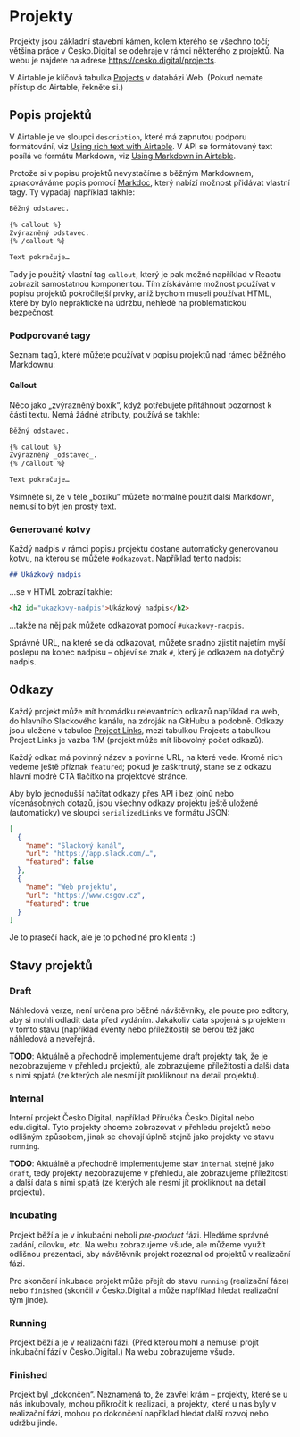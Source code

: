 # Projekty

Projekty jsou základní stavební kámen, kolem kterého se všechno točí; většina práce v Česko.Digital se odehraje v rámci některého z projektů. Na webu je najdete na adrese https://cesko.digital/projects.

V Airtable je klíčová tabulka [Projects](https://airtable.com/appkn1DkvgVI5jpME) v databázi Web. (Pokud nemáte přístup do Airtable, řekněte si.)

## Popis projektů

V Airtable je ve sloupci `description`, které má zapnutou podporu formátování, viz [Using rich text with Airtable](https://support.airtable.com/docs/using-rich-text-with-airtable). V API se formátovaný text posílá ve formátu Markdown, viz [Using Markdown in Airtable](https://support.airtable.com/v1/docs/using-markdown-in-airtable).

Protože si v popisu projektů nevystačíme s běžným Markdownem, zpracováváme popis pomocí [Markdoc](https://markdoc.dev), který nabízí možnost přidávat vlastní tagy. Ty vypadají například takhle:

```markdown
Běžný odstavec.

{% callout %}
Zvýrazněný odstavec.
{% /callout %}

Text pokračuje…
```

Tady je použitý vlastní tag `callout`, který je pak možné například v Reactu zobrazit samostatnou komponentou. Tím získáváme možnost používat v popisu projektů pokročilejší prvky, aniž bychom museli používat HTML, které by bylo nepraktické na údržbu, nehledě na problematickou bezpečnost.

### Podporované tagy

Seznam tagů, které můžete používat v popisu projektů nad rámec běžného Markdownu:

#### Callout

Něco jako „zvýrazněný boxík“, když potřebujete přitáhnout pozornost k části textu. Nemá žádné atributy, používá se takhle:

```markdown
Běžný odstavec.

{% callout %}
Zvýrazněný _odstavec_.
{% /callout %}

Text pokračuje…
```

Všimněte si, že v těle „boxíku“ můžete normálně použít další Markdown, nemusí to být jen prostý text.

### Generované kotvy

Každý nadpis v rámci popisu projektu dostane automaticky generovanou kotvu, na kterou se můžete `#odkazovat`. Například tento nadpis:

```markdown
## Ukázkový nadpis
```

…se v HTML zobrazí takhle:

```html
<h2 id="ukazkovy-nadpis">Ukázkový nadpis</h2>
```

…takže na něj pak můžete odkazovat pomocí `#ukazkovy-nadpis`.

Správné URL, na které se dá odkazovat, můžete snadno zjistit najetím myší poslepu na konec nadpisu – objeví se znak `#`, který je odkazem na dotyčný nadpis.

## Odkazy

Každý projekt může mít hromádku relevantních odkazů například na web, do hlavního Slackového kanálu, na zdroják na GitHubu a podobně. Odkazy jsou uložené v tabulce [Project Links](https://airtable.com/appkn1DkvgVI5jpME/tblL8S0FHemH4XyeN/viwwojyHfjZfKW7Po?blocks=hide), mezi tabulkou Projects a tabulkou Project Links je vazba 1:M (projekt může mít libovolný počet odkazů).

Každý odkaz má povinný název a povinné URL, na které vede. Kromě nich vedeme ještě příznak `featured`; pokud je zaškrtnutý, stane se z odkazu hlavní modré CTA tlačítko na projektové stránce.

Aby bylo jednodušší načítat odkazy přes API i bez joinů nebo vícenásobných dotazů, jsou všechny odkazy projektu ještě uložené (automaticky) ve sloupci `serializedLinks` ve formátu JSON:

```json
[
  {
    "name": "Slackový kanál",
    "url": "https://app.slack.com/…",
    "featured": false
  },
  {
    "name": "Web projektu",
    "url": "https://www.csgov.cz",
    "featured": true
  }
]
```

Je to prasečí hack, ale je to pohodlné pro klienta :)

## Stavy projektů

### Draft

Náhledová verze, není určena pro běžné návštěvníky, ale pouze pro editory, aby si mohli odladit data před vydáním. Jakákoliv data spojená s projektem v tomto stavu (například eventy nebo příležitosti) se berou též jako náhledová a neveřejná.

**TODO**: Aktuálně a přechodně implementujeme draft projekty tak, že je nezobrazujeme v přehledu projektů, ale zobrazujeme příležitosti a další data s nimi spjatá (ze kterých ale nesmí jít prokliknout na detail projektu).

### Internal

Interní projekt Česko.Digital, například Příručka Česko.Digital nebo edu.digital. Tyto projekty chceme zobrazovat v přehledu projektů nebo odlišným způsobem, jinak se chovají úplně stejně jako projekty ve stavu `running`.

**TODO**: Aktuálně a přechodně implementujeme stav `internal` stejně jako `draft`, tedy projekty nezobrazujeme v přehledu, ale zobrazujeme příležitosti a další data s nimi spjatá (ze kterých ale nesmí jít prokliknout na detail projektu).

### Incubating

Projekt běží a je v inkubační neboli _pre-product_ fázi. Hledáme správné zadání, cílovku, etc. Na webu zobrazujeme všude, ale můžeme využít odlišnou prezentaci, aby návštěvník projekt rozeznal od projektů v realizační fázi.

Pro skončení inkubace projekt může přejít do stavu `running` (realizační fáze) nebo `finished` (skončil v Česko.Digital a může například hledat realizační tým jinde).

### Running

Projekt běží a je v realizační fázi. (Před kterou mohl a nemusel projít inkubační fází v Česko.Digital.) Na webu zobrazujeme všude.

### Finished

Projekt byl „dokončen“. Neznamená to, že zavřel krám – projekty, které se u nás inkubovaly, mohou přikročit k realizaci, a projekty, které u nás byly v realizační fázi, mohou po dokončení například hledat další rozvoj nebo údržbu jinde.
